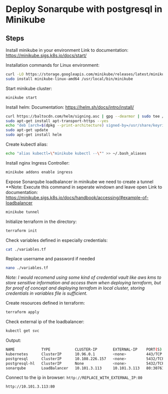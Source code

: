 # Deploy Sonarqube with postgresql in Minikube

## Steps

Install minikube in your environment
Link to documentation: https://minikube.sigs.k8s.io/docs/start/

Installation commands for Linux environment:
```bash
curl -LO https://storage.googleapis.com/minikube/releases/latest/minikube-linux-amd64
sudo install minikube-linux-amd64 /usr/local/bin/minikube
``` 

Start minikube cluster:
```bash
minikube start
```

Install helm:
Documentation: https://helm.sh/docs/intro/install/
```bash
curl https://baltocdn.com/helm/signing.asc | gpg --dearmor | sudo tee /usr/share/keyrings/helm.gpg > /dev/null
sudo apt-get install apt-transport-https --yes
echo "deb [arch=$(dpkg --print-architecture) signed-by=/usr/share/keyrings/helm.gpg] https://baltocdn.com/helm/stable/debian/ all main" | sudo tee /etc/apt/sources.list.d/helm-stable-debian.list
sudo apt-get update
sudo apt-get install helm
```
Create kubectl alias:
```bash
echo "alias kubectl=\"minikube kubectl --\"" >> ~/.bash_aliases
```

Install nginx Ingress Controller:
```bash
minikube addons enable ingress
```

Expose Sonarqube loadbalancer in minikube we need to create a tunnel
**Note: Execute this command in seperate windown and leave open
Link to documentation: https://minikube.sigs.k8s.io/docs/handbook/accessing/#example-of-loadbalancer


```bash
minikube tunnel
```

Initialize terraform in the directory:

```bash
terraform init
```

Check variables defined in especially credentials:
```bash
cat ./variables.tf
```

Replace username and password if needed
```bash
nano ./variables.tf
```

*Note: I would recomend using some kind of credential vault like aws kms to store sensitive information and access them when deploying terraform, but for proof of concept and deploying terrafom in local cluster, storing credentials in variables file is sufficient.*

Create resources defined in terraform:
```bash
terraform apply
```

Check external ip of the loadbalancer:
```bash
kubectl get svc
```
Output:
```bash
NAME            TYPE           CLUSTER-IP       EXTERNAL-IP    PORT(S)                       AGE
kubernetes      ClusterIP      10.96.0.1        <none>         443/TCP                       10h
postgresql      ClusterIP      10.108.226.157   <none>         5432/TCP                      8m48s
postgresql-hl   ClusterIP      None             <none>         5432/TCP                      8m48s
sonarqube       LoadBalancer   10.101.3.113     10.101.3.113   80:30761/TCP,9001:30083/TCP   8m28s
```
Connect to the ip in browser:
`http://REPLACE_WITH_EXTERNAL_IP:80`

`http://10.101.3.113:80`

